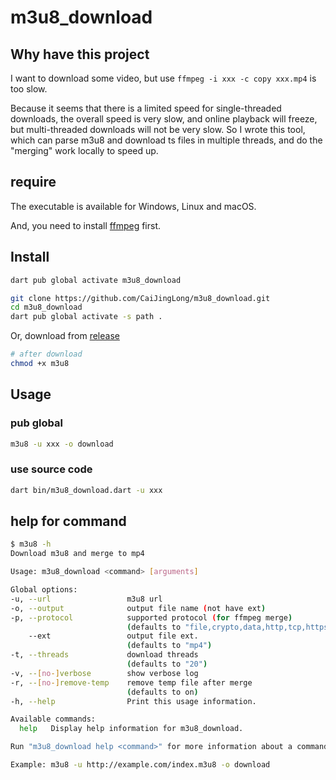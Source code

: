 # m3u8_download

## Why have this project

I want to download some video, but use `ffmpeg -i xxx -c copy xxx.mp4` is too slow.

Because it seems that there is a limited speed for single-threaded downloads,
the overall speed is very slow, and online playback will freeze,
but multi-threaded downloads will not be very slow. So I wrote this tool,
which can parse m3u8 and download ts files in multiple threads,
and do the "merging" work locally to speed up.

## require

The executable is available for Windows, Linux and macOS.

And, you need to install [ffmpeg](https://ffmpeg.org/) first.

## Install

```sh
dart pub global activate m3u8_download
```

```sh
git clone https://github.com/CaiJingLong/m3u8_download.git
cd m3u8_download
dart pub global activate -s path .
```

Or, download from [release](https://github.com/CaiJingLong/m3u8_download/releases)

```sh
# after download
chmod +x m3u8
```

## Usage

### pub global

```sh
m3u8 -u xxx -o download
```

### use source code

```sh
dart bin/m3u8_download.dart -u xxx
```

## help for command

```sh
$ m3u8 -h
Download m3u8 and merge to mp4

Usage: m3u8_download <command> [arguments]

Global options:
-u, --url                 m3u8 url
-o, --output              output file name (not have ext)
-p, --protocol            supported protocol (for ffmpeg merge)
                          (defaults to "file,crypto,data,http,tcp,https,tls")
    --ext                 output file ext.
                          (defaults to "mp4")
-t, --threads             download threads
                          (defaults to "20")
-v, --[no-]verbose        show verbose log
-r, --[no-]remove-temp    remove temp file after merge
                          (defaults to on)
-h, --help                Print this usage information.

Available commands:
  help   Display help information for m3u8_download.

Run "m3u8_download help <command>" for more information about a command.

Example: m3u8 -u http://example.com/index.m3u8 -o download
```
